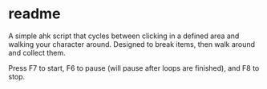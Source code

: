 # readme

A simple ahk script that cycles between clicking in a defined area and walking your character around. Designed to break items, then walk around and collect them.

Press F7 to start, F6 to pause (will pause after loops are finished), and F8 to stop.
